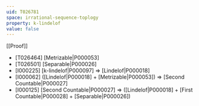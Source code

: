```yaml
---
uid: T026781
space: irrational-sequence-toplogy
property: k-lindelof
value: false
---
```

[[Proof]]

* [T026464] [Metrizable|P000053]
* [T026501] [Separable|P000026]
* [I000225] [k-lindelof|P000097] => [Lindelof|P000018]
* [I000062] ([Lindelof|P000018] + [Metrizable|P000053]) => [Second Countable|P000027]
* [I000125] [Second Countable|P000027] => ([Lindelof|P000018] + [First Countable|P000028] + [Separable|P000026])

